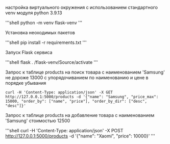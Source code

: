 настройка виртуального окружения с использованием стандартного venv модуля python 3.9.13

'''shell
python -m venv flask-venv
'''

Установка неоходимых пакетов

'''shell
pip install -r requirements.txt
'''

Запуск Flask сервиса 

'''shell
flask . /flask-venv/Source/activate
'''

Запрос к таблице products на поиск товара с наименованием 'Samsung' не дороже 13000 с упорядочиванием по наименованию и цене в порядке убывания

```shell
curl -H 'Content-Type: application/json' -X GET http://127.0.0.1:5000/products -d '{"name": "Samsung", "price_max": 15000, "order_by": ["name", "price"], "order_by_dir": ["desc", "desc"]}'
```

Запрос к таблице products на добавление товара с наименованием 'Samsung' стоимостью 12500

'''shell
curl -H 'Content-Type: application/json' -X POST http://127.0.0.1:5000/products -d '{"name": "Xaomi", "price": 10000}'
'''


